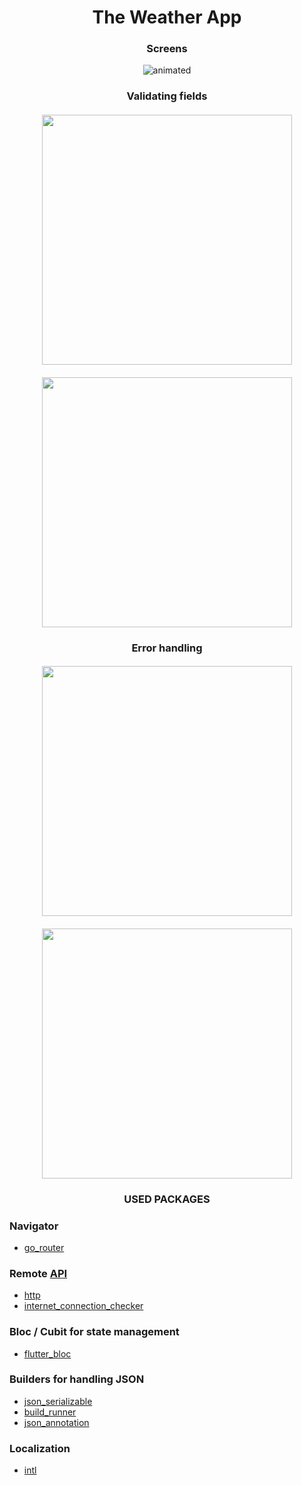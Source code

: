 <h1 align="center">The Weather App</h1> 


<h3 align="center">Screens</h3> 

<p align="center">
  <img src="https://user-images.githubusercontent.com/91376345/236950679-5692804d-219e-40d6-8df1-f692578e8f53.gif" alt="animated" />
</p>



<h3 align="center">Validating fields</h3> 
<h4 align="center"><img src="https://user-images.githubusercontent.com/91376345/236950819-a57c75da-46bf-4f18-9e1f-517fa43dc324.png" width="400" /></h4>
<h4 align="center"><img src="https://user-images.githubusercontent.com/91376345/236950824-6f6ae2ef-7879-43d1-a3ef-f63ee7b5d502.png" width="400" /></h4>

<h3 align="center">Error handling</h3> 
<h4 align="center"><img src="https://user-images.githubusercontent.com/91376345/236950832-2ee77985-fd2d-45d8-bfbc-289841b474e0.png" width="400" /></h4>
<h4 align="center"><img src="https://user-images.githubusercontent.com/91376345/236950841-0db6de4b-0ad8-4c5c-a3dd-f648adfc030a.png" width="400" /></h4>

<h3 align="center">USED PACKAGES</h3>

### Navigator
* [go_router](https://pub.dev/packages/go_router)

### Remote [API](https://openweathermap.org/)
* [http](https://pub.dev/packages/http)
* [internet_connection_checker](https://pub.dev/packages/connectivity_plus)

### Bloc / Cubit for state management
* [flutter_bloc](https://pub.dev/packages/flutter_bloc)

### Builders for handling JSON
* [json_serializable](https://pub.dev/packages/json_serializable)
* [build_runner](https://pub.dev/packages/build_runner)
* [json_annotation](https://pub.dev/packages/json_annotation)

###  Localization
* [intl](https://pub.dev/packages/intl)







